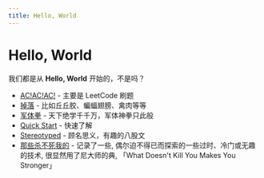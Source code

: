 ```yaml
---
title: Hello, World
---
```


# Hello, World

我们都是从 **Hello, World** 开始的，不是吗？

- [AC!AC!AC!](ac!ac!ac!/) - 主要是 LeetCode 刷题
- [掉落](assorted-harvest/) - 比如丘丘胶、蝙蝠翅膀、禽肉等等
- [军体拳](basic-skills/) - 天下绝学千千万，军体神拳只此般
- [Quick Start](quick-start/) - 快速了解
- [Stereotyped](stereotyped/) - 顾名思义，有趣的八股文
- [那些杀不死我的](what-doesnt-kill-me/) - 记录了一些, 偶尔迫不得已而探索的一些过时、冷门或无趣的技术, 很显然用了尼大师的典, 「What Doesn't Kill You Makes You Stronger」